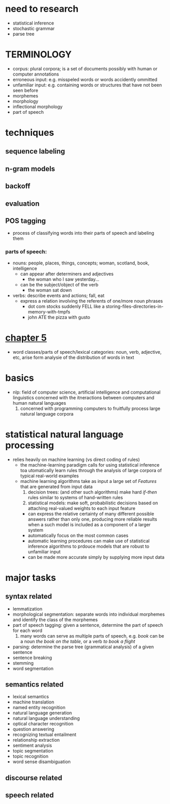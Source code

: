 # need to research
  - statistical inference
  - stochastic grammar
  - parse tree

# TERMINOLOGY
  - corpus: plural corpora; is a set of documents possibly with human or computer annotations
  - erroneous input: e.g. misspeled words or words accidently ommitted
  - unfamiliar input: e.g. containing words or structures that have not been seen before
  - morphemes
  - morphology
  - inflectional morphology
  - part of speech

# techniques
## sequence labeling
## n-gram models
## backoff
## evaluation
## POS tagging
  - process of classifying words into their parts of speech and labeling them
### parts of speech:
  - nouns: people, places, things, concepts; woman, scotland, book, intelligence
    + can appear after determiners and adjectives
      - the woman  who I saw yesterday...
    + can be the subject/object of the verb
      - the woman sat down
  - verbs: describe events and actions; fall, eat
    + express a relation involving the referents of one/more noun phrases
      - dot com stocks suddenly FELL like a storing-files-directories-in-memory-with-tmpfs
      - john ATE the pizza with gusto



# [chapter 5](http://www.nltk.org/book/ch05.html)
  - word classes/parts of speech/lexical categories: noun, verb, adjective, etc, arise form analysie of the distribution of words in text

# basics
  - nlp: field of computer science, artificial intelligence and computational linguistics concerned with the itneractions between computers and human natural languages
    1. concerned with programming computers to fruitfully process large natural language corpora





# statistical natural language processing
  - relies heavily on machine learning (vs direct coding of rules)
    - the machine-learning paradigm calls for using statistical inference toa utomatically learn rules through the analysis of large corpora of typical real-world examples
    - machine learning algorithms  take as input a large set of *Features* that are generated from input data
      1. decision trees: (and other such algorithms) make hard *if-then* rules similar to systems of hand-written rules
      2. statistical models: make soft, probabilistic decisions based on attaching real-valued weights to each input feature
        - can express the relative certainty of many different possible answers rather than only one, producing more reliable results when a such model is included as a component of a larger system
        - automatically focus on the most common cases
        - automatic learning procedures can make use of statistical inference algorithms to prdouce models that are robust to unfamiliar input
        - can be made more accurate simply by supplying more input data

# major tasks
## syntax related
  - lemmatization
  - morphological segmentation: separate words into individual morphemes and identify the class of the morphemes
  - part of speech tagging: given a sentence, determine the part of speech for each word
    1. many words can serve as multiple parts of speech, e.g. *book* can be a noun *the book on the table*, or a verb *to book a flight*
  - parsing: determine the parse tree (grammatical analysis) of a given sentence
  - sentence breaking
  - stemming
  - word segmentation
## semantics related
  - lexical semantics
  - machine translation
  - named entity recognition
  - natural language generation
  - natural language understanding
  - optical character recognition
  - question answering
  - recognizing textual entailment
  - relationship extraction
  - sentiment analysis
  - topic segmentation
  - topic recognition
  - word sense disambiguation
## discourse related
## speech related
